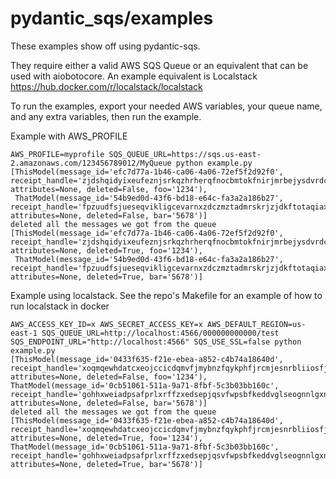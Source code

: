 # pydantic_sqs/examples

These examples show off using pydantic-sqs.

They require either a valid AWS SQS Queue or an equivalent that can be used with aiobotocore. An example equivalent is Localstack <https://hub.docker.com/r/localstack/localstack>

To run the examples, export your needed AWS variables, your queue name, and any extra variables, then run the example.

Example with AWS_PROFILE

```shell
AWS_PROFILE=myprofile SQS_QUEUE_URL=https://sqs.us-east-2.amazonaws.com/123456789012/MyQueue python example.py
[ThisModel(message_id='efc7d77a-1b46-ca06-4a06-72ef5f2d92f0', receipt_handle='zjdshqidyixeufeznjsrkqzhrherqfnocbmtokfnirjmrbejysdvrdcuekwmagnnphqhfforunppogfhdqhfbgsfzrsanihqrpwgmjspjghmigayjczkafyfjiakdubvcbowcupywuldtusjibtccfydjhmgkdyfkyixlpfziejaqkyomugtsvath', attributes=None, deleted=False, foo='1234'),
 ThatModel(message_id='54b9ed0d-43f6-bd18-e64c-fa3a2a186b27', receipt_handle='fpzuudfsjueseqvikligcevarnxzdczmztadmrskrjzjdkftotaqiaxsldcqjzywsmeqmsqacpxeqxcvcdmykqhoucmyzqtmbvoyoknqnktfahrqzfhelvxmiemcqppsgeroyslzueuefnztimryfkrujgqxgnievtmrvebojtfxqtpbzpzaxherz', attributes=None, deleted=False, bar='5678')]
deleted all the messages we got from the queue
[ThisModel(message_id='efc7d77a-1b46-ca06-4a06-72ef5f2d92f0', receipt_handle='zjdshqidyixeufeznjsrkqzhrherqfnocbmtokfnirjmrbejysdvrdcuekwmagnnphqhfforunppogfhdqhfbgsfzrsanihqrpwgmjspjghmigayjczkafyfjiakdubvcbowcupywuldtusjibtccfydjhmgkdyfkyixlpfziejaqkyomugtsvath', attributes=None, deleted=True, foo='1234'),
 ThatModel(message_id='54b9ed0d-43f6-bd18-e64c-fa3a2a186b27', receipt_handle='fpzuudfsjueseqvikligcevarnxzdczmztadmrskrjzjdkftotaqiaxsldcqjzywsmeqmsqacpxeqxcvcdmykqhoucmyzqtmbvoyoknqnktfahrqzfhelvxmiemcqppsgeroyslzueuefnztimryfkrujgqxgnievtmrvebojtfxqtpbzpzaxherz', attributes=None, deleted=True, bar='5678')]
```

Example using localstack. See the repo's Makefile for an example of how to run localstack in docker

```shell
AWS_ACCESS_KEY_ID=x AWS_SECRET_ACCESS_KEY=x AWS_DEFAULT_REGION=us-east-1 SQS_QUEUE_URL=http://localhost:4566/000000000000/test SQS_ENDPOINT_URL="http://localhost:4566" SQS_USE_SSL=false python example.py
[ThisModel(message_id='0433f635-f21e-ebea-a852-c4b74a18640d', receipt_handle='xoqmqewhdatcxeojccicdqmvfjmybnzfqykphfjrcmjesnrbliiosfjqecgcryqyxwqjkonwvixabwwopkbphcldtebagvoykllcuosaogkcrpocckjhpwmstztoiudwlsdokepnbyyvrytdvvxlrtscyhrthqafycmdvmeumzuqnbdxstaawuhxx', attributes=None, deleted=False, foo='1234'),
ThatModel(message_id='0cb51061-511a-9a71-8fbf-5c3b03bb160c', receipt_handle='gohhxweiadpsafprlxrffzxedsepjqsvfwpsbfkeddvglseognnlgxnbiffzlhbbwccpvqsroqlzquwvresnjgbzazjrirmkqyujvnracenwhbzsvagimznicqsxqdmvxrimzqxuxhanjyyqicvtfpinwewsbpuwkborbezubliuqpdjkoupyajys', attributes=None, deleted=False, bar='5678')]
deleted all the messages we got from the queue
[ThisModel(message_id='0433f635-f21e-ebea-a852-c4b74a18640d', receipt_handle='xoqmqewhdatcxeojccicdqmvfjmybnzfqykphfjrcmjesnrbliiosfjqecgcryqyxwqjkonwvixabwwopkbphcldtebagvoykllcuosaogkcrpocckjhpwmstztoiudwlsdokepnbyyvrytdvvxlrtscyhrthqafycmdvmeumzuqnbdxstaawuhxx', attributes=None, deleted=True, foo='1234'),
ThatModel(message_id='0cb51061-511a-9a71-8fbf-5c3b03bb160c', receipt_handle='gohhxweiadpsafprlxrffzxedsepjqsvfwpsbfkeddvglseognnlgxnbiffzlhbbwccpvqsroqlzquwvresnjgbzazjrirmkqyujvnracenwhbzsvagimznicqsxqdmvxrimzqxuxhanjyyqicvtfpinwewsbpuwkborbezubliuqpdjkoupyajys', attributes=None, deleted=True, bar='5678')]
```
